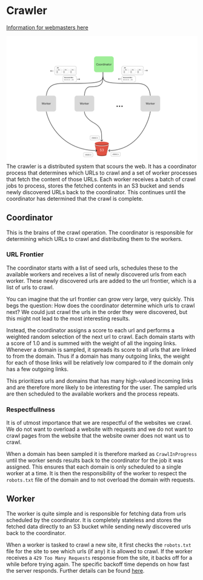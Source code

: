 # Crawler
[Information for webmasters here](https://stract.com/webmasters)

![Overview of Crawler Architecture](assets/images/crawler_overview.svg)
The crawler is a distributed system that scours the web. It has a coordinator process that determines which URLs to crawl and a set of worker processes that fetch the content of those URLs. Each worker receives a batch of crawl jobs to process, stores the fetched contents in an S3 bucket and sends newly discovered URLs back to the coordinator. This continues until the coordinator has determined that the crawl is complete.

## Coordinator
This is the brains of the crawl operation. The coordinator is responsible for determining which URLs to crawl and distributing them to the workers.

### URL Frontier
The coordinator starts with a list of seed urls, schedules these to the available workers and receives a list of newly discovered urls from each worker. These newly discovered urls are added to the url frontier, which is a list of urls to crawl.

You can imagine that the url frontier can grow very large, very quickly. This begs the question: How does the coordinator determine which urls to crawl next? We could just crawl the urls in the order they were discovered, but this might not lead to the most interesting results.

Instead, the coordinator assigns a score to each url and performs a weighted random selection of the next url to crawl.
Each domain starts with a score of 1.0 and is summed with the weight of all the ingoing links. Whenever a domain is sampled, it spreads its score to all urls that are linked to from the domain. Thus if a domain has many outgoing links, the weight for each of those links will be relatively low compared to if the domain only has a few outgoing links.

This prioritizes urls and domains that has many high-valued incoming links and are therefore more likely to be interesting for the user. The sampled urls are then scheduled to the available workers and the process repeats.

### Respectfullness
It is of utmost importance that we are respectful of the websites we crawl. We do not want to overload a website with requests and we do not want to crawl pages from the website that the website owner does not want us to crawl.

When a domain has been sampled it is therefore marked as `CrawlInProgress` until the worker sends results back to the coordinator for the job it was assigned. This ensures that each domain is only scheduled to a single worker at a time. It is then the responsibility of the worker to respect the `robots.txt` file of the domain and to not overload the domain with requests.

## Worker
The worker is quite simple and is responsible for fetching data from urls scheduled by the coordinator. It is completely stateless and stores the fetched data directly to an S3 bucket while sending newly discovered urls back to the coordinator.

When a worker is tasked to crawl a new site, it first checks the `robots.txt` file for the site to see which urls (if any) it is allowed to crawl.
If the worker receives a `429 Too Many Requests` response from the site, it backs off for a while before trying again. The specific backoff time depends on how fast the server responds. Further details can be found [here](https://stract.com/webmasters).
